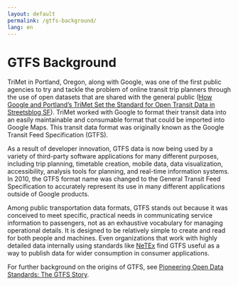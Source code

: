 ```yaml
---
layout: default
permalink: /gtfs-background/
lang: en
---
```

# GTFS Background

TriMet in Portland, Oregon, along with Google, was one of the first public agencies to try and tackle the problem of online transit trip planners through the use of open datasets that are shared with the general public ([How Google and Portland’s TriMet Set the Standard for Open Transit Data in Streetsblog SF](http://sf.streetsblog.org/2010/01/05/how-google-and-portlands-trimet-set-the-standard-for-open-transit-data/)). TriMet worked with Google to format their transit data into an easily maintainable and consumable format that could be imported into Google Maps.  This transit data format was originally known as the Google Transit Feed Specification (GTFS).

As a result of developer innovation, GTFS data is now being used by a variety of third-party software applications for many different purposes, including trip planning, timetable creation, mobile data, data visualization, accessibility, analysis tools for planning, and real-time information systems.  In 2010, the GTFS format name was changed to the General Transit Feed Specification to accurately represent its use in many different applications outside of Google products.

Among public transportation data formats, GTFS stands out because it was conceived to meet specific, practical needs in communicating service information to passengers, not as an exhaustive vocabulary for managing operational details. It is designed to be relatively simple to create and read for both people and machines. Even organizations that work with highly detailed data internally using standards like [NeTEx](http://netex-cen.eu/) find GTFS useful as a way to publish data for wider consumption in consumer applications.

For further background on the origins of GTFS, see [Pioneering Open Data Standards: The GTFS Story](http://beyondtransparency.org/chapters/part-2/pioneering-open-data-standards-the-gtfs-story/).